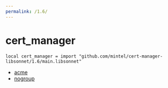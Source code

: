 ```yaml
---
permalink: /1.6/
---
```


# cert_manager

```jsonnet
local cert_manager = import "github.com/mintel/cert-manager-libsonnet/1.6/main.libsonnet"
```



* [acme](acme/index.md)
* [nogroup](nogroup/index.md)